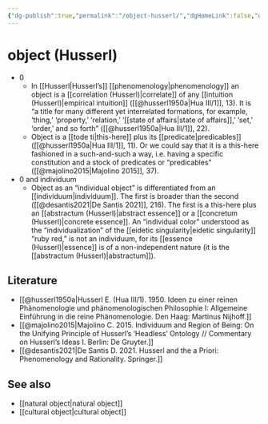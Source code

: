 ```yaml
---
{"dg-publish":true,"permalink":"/object-husserl/","dgHomeLink":false,"dgPassFrontmatter":false}
---
```


# object (Husserl)
- 0
	- In [[Husserl|Husserl’s]] [[phenomenology|phenomenology]] an object is a [[correlation (Husserl)|correlate]] of any [[intuition (Husserl)|empirical intuition]] ([[@husserl1950a|Hua III/1]], 13). It is “a title for many different yet interrelated formations, for example,  ‘thing,’ ‘property,’ ‘relation,’ ‘[[state of affairs|state of affairs]],’ ‘set,’ ‘order,’ and so forth” ([[@husserl1950a|Hua III/1]], 22).
	- Object is a [[tode ti|this-here]] plus its [[predicate|predicables]] ([[@husserl1950a|Hua III/1]], 11). Or we could say that it is a this-here fashioned in a such-and-such a way, i.e. having a specific constitution and a stock of predicates or “predicables” ([[@majolino2015|Majolino 2015]], 37).
- 0 and individuum
	- Object as an “individual object” is differentiated from an [[individuum|individuum]]. The first is broader than the second ([[@desantis2021|De Santis 2021]], 216). The first is a this-here plus an [[abstractum (Husserl)|abstract essence]] or a [[concretum (Husserl)|concrete essence]]. An “individual color” understood as the “individualization” of the [[eidetic singularity|eidetic singularity]] “ruby red,” is not an individuum, for its [[essence (Husserl)|essence]] is of a non-independent nature (it is the [[abstractum (Husserl)|abstractum]]).


<style>
.container {font-family: sans-serif; text-align: center;}
.button-wrapper button {z-index: 1;height: 40px; width: 100px; margin: 10px;padding: 5px;}
.excalidraw .App-menu_top .buttonList { display: flex;}
.excalidraw-wrapper { height: 800px; margin: 50px; position: relative;}
:root[dir="ltr"] .excalidraw .layer-ui__wrapper .zen-mode-transition.App-menu_bottom--transition-left {transform: none;}
</style><script src="https://unpkg.com/react@17/umd/react.production.min.js"></script><script src="https://unpkg.com/react-dom@17/umd/react-dom.production.min.js"></script><script type="text/javascript" src="https://unpkg.com/@excalidraw/excalidraw/dist/excalidraw.production.min.js"></script><div id="draw_2204031220excalidraw.md1"></div><script>(function(){const InitialData={"type":"excalidraw","version":2,"source":"https://excalidraw.com","elements":[{"type":"ellipse","version":274,"versionNonce":1598825355,"isDeleted":false,"id":"JqSKPjhqgTne_gT4BzBO8","fillStyle":"hachure","strokeWidth":1,"strokeStyle":"solid","roughness":1,"opacity":100,"angle":0,"x":-243.18101266598887,"y":-236.01596069335938,"strokeColor":"#000000","backgroundColor":"transparent","width":551.9170257804412,"height":392.83203125000006,"seed":230087301,"groupIds":[],"strokeSharpness":"sharp","boundElements":[],"updated":1648977721234,"link":null,"locked":false},{"type":"ellipse","version":216,"versionNonce":1538071205,"isDeleted":false,"id":"hNI0cHGJZEAr3e8Xfl-7l","fillStyle":"hachure","strokeWidth":1,"strokeStyle":"solid","roughness":1,"opacity":100,"angle":0,"x":-81.79200202226639,"y":-85.10397338867188,"strokeColor":"#000000","backgroundColor":"transparent","width":332.92803955078125,"height":221.18408203125,"seed":1284441099,"groupIds":[],"strokeSharpness":"sharp","boundElements":[],"updated":1648977724966,"link":null,"locked":false},{"type":"text","version":117,"versionNonce":1505532811,"isDeleted":false,"id":"n2FsOrT9","fillStyle":"hachure","strokeWidth":1,"strokeStyle":"solid","roughness":1,"opacity":100,"angle":0,"x":46.13207024335861,"y":-9.124053955078125,"strokeColor":"#000000","backgroundColor":"transparent","width":97,"height":23,"seed":1183077605,"groupIds":[],"strokeSharpness":"sharp","boundElements":[],"updated":1648977796701,"link":null,"locked":false,"fontSize":20,"fontFamily":2,"text":"individuum","rawText":"individuum","baseline":17,"textAlign":"center","verticalAlign":"top","containerId":null,"originalText":"individuum"},{"type":"text","version":116,"versionNonce":2035339301,"isDeleted":false,"id":"UPb107BZ","fillStyle":"hachure","strokeWidth":1,"strokeStyle":"solid","roughness":1,"opacity":100,"angle":0,"x":-106.50397711992264,"y":-175.66006469726562,"strokeColor":"#000000","backgroundColor":"transparent","width":144,"height":23,"seed":943432491,"groupIds":[],"strokeSharpness":"sharp","boundElements":[],"updated":1648977788703,"link":null,"locked":false,"fontSize":20,"fontFamily":2,"text":"individual object","rawText":"individual object","baseline":17,"textAlign":"left","verticalAlign":"top","containerId":null,"originalText":"individual object"},{"type":"text","version":91,"versionNonce":643247813,"isDeleted":false,"id":"rbeoadLl","fillStyle":"hachure","strokeWidth":1,"strokeStyle":"solid","roughness":1,"opacity":100,"angle":0,"x":-11.799967110157013,"y":23.507904052734375,"strokeColor":"#000000","backgroundColor":"transparent","width":209,"height":18,"seed":761023371,"groupIds":[],"strokeSharpness":"sharp","boundElements":[],"updated":1648977773056,"link":null,"locked":false,"fontSize":15.392000325520854,"fontFamily":2,"text":"(this-here + concrete essence)","rawText":"(this-here + concrete essence)","baseline":14,"textAlign":"center","verticalAlign":"top","containerId":null,"originalText":"(this-here + concrete essence)"},{"type":"text","version":142,"versionNonce":54749803,"isDeleted":false,"id":"sXP6awOa","fillStyle":"hachure","strokeWidth":1,"strokeStyle":"solid","roughness":1,"opacity":100,"angle":0,"x":-178.49997931718826,"y":-144.07608032226562,"strokeColor":"#000000","backgroundColor":"transparent","width":286,"height":18,"seed":595511531,"groupIds":[],"strokeSharpness":"sharp","boundElements":[],"updated":1648977787836,"link":null,"locked":false,"fontSize":15.392000325520854,"fontFamily":2,"text":"(this-here + concrete or abstract essence)","rawText":"(this-here + concrete or abstract essence)","baseline":14,"textAlign":"center","verticalAlign":"top","containerId":null,"originalText":"(this-here + concrete or abstract essence)"},{"type":"text","version":213,"versionNonce":1992182981,"isDeleted":true,"id":"3TpqF2pg","fillStyle":"hachure","strokeWidth":1,"strokeStyle":"solid","roughness":1,"opacity":100,"angle":0,"x":-210.56872016191483,"y":-84.88058471679688,"strokeColor":"#ffffff","backgroundColor":"transparent","width":156,"height":25,"seed":1774251397,"groupIds":[],"strokeSharpness":"sharp","boundElements":[],"updated":1655128295479,"link":null,"locked":false,"fontSize":20,"fontFamily":1,"text":"#digital_garden","rawText":"#digital_garden","baseline":17,"textAlign":"left","verticalAlign":"top","containerId":null,"originalText":"#digital_garden"},{"id":"c2JKQEV6Rmu9px1idS93j","type":"text","x":-251.3304709671745,"y":-218.1491813659668,"width":6,"height":23,"angle":0,"strokeColor":"#000000","backgroundColor":"transparent","fillStyle":"hachure","strokeWidth":1,"strokeStyle":"solid","roughness":1,"opacity":100,"groupIds":[],"strokeSharpness":"sharp","seed":2072351915,"version":5,"versionNonce":824354283,"isDeleted":true,"boundElements":null,"updated":1655128298915,"link":null,"locked":false,"text":"","rawText":"","fontSize":20,"fontFamily":2,"textAlign":"center","verticalAlign":"top","baseline":17,"containerId":null,"originalText":""}],"appState":{"theme":"light","viewBackgroundColor":"#ffffff","currentItemStrokeColor":"#000000","currentItemBackgroundColor":"transparent","currentItemFillStyle":"hachure","currentItemStrokeWidth":1,"currentItemStrokeStyle":"solid","currentItemRoughness":1,"currentItemOpacity":100,"currentItemFontFamily":2,"currentItemFontSize":20,"currentItemTextAlign":"center","currentItemStrokeSharpness":"sharp","currentItemStartArrowhead":null,"currentItemEndArrowhead":"arrow","currentItemLinearStrokeSharpness":"round","gridSize":null,"colorPalette":{}},"files":{}};InitialData.scrollToContent=true;App=()=>{const e=React.useRef(null),t=React.useRef(null),[n,i]=React.useState({width:void 0,height:void 0});return React.useEffect(()=>{i({width:t.current.getBoundingClientRect().width,height:t.current.getBoundingClientRect().height});const e=()=>{i({width:t.current.getBoundingClientRect().width,height:t.current.getBoundingClientRect().height})};return window.addEventListener("resize",e),()=>window.removeEventListener("resize",e)},[t]),React.createElement(React.Fragment,null,React.createElement("div",{className:"excalidraw-wrapper",ref:t},React.createElement(Excalidraw.default,{ref:e,width:n.width,height:n.height,initialData:InitialData,viewModeEnabled:!0,zenModeEnabled:!0,gridModeEnabled:!1})))},excalidrawWrapper=document.getElementById("draw_2204031220excalidraw.md1");ReactDOM.render(React.createElement(App),excalidrawWrapper);})();</script>


## Literature
- [[@husserl1950a|Husserl E. (Hua III/1). 1950. Ideen zu einer reinen Phänomenologie und phänomenologischen Philosophie I: Allgemeine Einführung in die reine Phänomenologie. Den Haag: Martinus Nijhoff.]]
- [[@majolino2015|Majolino C. 2015. Individuum and Region of Being: On the Unifying Principle of Husserl’s ‘Headless’ Ontology // Commentary on Husserl’s Ideas I. Berlin: De Gruyter.]]
- [[@desantis2021|De Santis D. 2021. Husserl and the a Priori: Phenomenology and Rationality. Springer.]]

## See also
- [[natural object|natural object]]
- [[cultural object|cultural object]]
